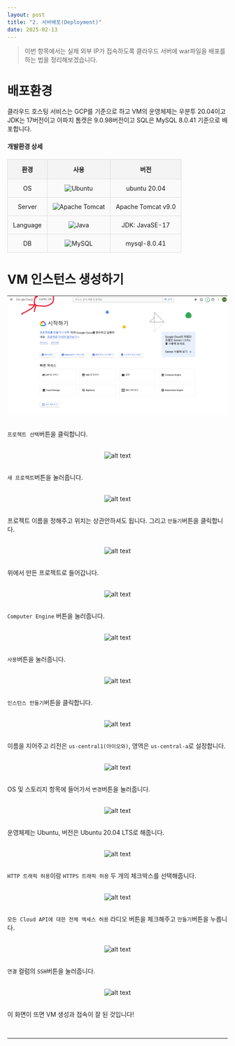 ```yaml
---
layout: post
title: "2. 서버배포(Deployment)"
date: 2025-02-13
---
```

>이번 항목에서는 실제 외부 IP가 접속하도록 클라우드 서버에 war파일을 배포를 하는 법을 정리해보겠습니다.

# 배포환경

클라우드 호스팅 서비스는 GCP를 기준으로 하고 VM의 운영체제는 우분투 20.04이고 JDK는 17버전이고 아파치 톰캣은 9.0.98버전이고 SQL은 MySQL 8.0.41 기준으로 배포합니다.

#### 개발환경 상세     
<style>
  table {
    width: 100%;
    border-collapse: collapse;
    margin: 20px 0;
  }

  th, td {
    border: 2px solid #333;
    padding: 12px;
    text-align: center;
  }

  th {
    background-color: #f4f4f4;
    font-weight: bold;
  }

  td {
    background-color: #fafafa;
  }

  table th, table td {
    border: 1px solid #ddd;
  }
</style>

<table>
  <thead>
    <tr>
      <th>환경</th>
      <th>사용</th>
      <th>버전</th>
    </tr>
  </thead>
  <tbody>
    <tr>
      <td>OS</td>
      <td><img src="https://img.shields.io/badge/Ubuntu-E95420?style=for-the-badge&logo=ubuntu&logoColor=white" alt="Ubuntu"></td>
      <td>ubuntu 20.04</td>
    </tr>
    <tr>
      <td>Server</td>
      <td><img src="https://img.shields.io/badge/apache%20tomcat-%23F8DC75.svg?style=for-the-badge&logo=apache-tomcat&logoColor=black" alt="Apache Tomcat"></td>
      <td>Apache Tomcat v9.0</td>
    </tr>
    <tr>
      <td>Language</td>
      <td><img src="https://img.shields.io/badge/Java-ED8B00?style=for-the-badge&logo=openjdk&logoColor=white" alt="Java"></td>
      <td>JDK: JavaSE-17</td>
    </tr>
    <tr>
      <td>DB</td>
      <td><img src="https://img.shields.io/badge/mysql-4479A1.svg?style=for-the-badge&logo=mysql&logoColor=white" alt="MySQL"></td>
      <td>mysql-8.0.41</td>
    </tr>
  </tbody>
</table>



# VM 인스턴스 생성하기

<div style="text-align: center;">
	<img src="/사진들/서버배포/프로젝트 선택 버튼.png" alt="alt text" />
</div>

<br>

```프로젝트 선택```버튼을 클릭합니다.

<br>

<div style="text-align: center;">
	<img src="/사진들/서버배포/새 프로젝트.png" alt="alt text" />
</div>

<br>

```새 프로젝트```버튼을 눌러줍니다.

<br>

<div style="text-align: center;">
	<img src="/사진들/서버배포/프로젝트 만들기.png" alt="alt text" />
</div>

<br>

프로젝트 이름을 정해주고 위치는 상관안하셔도 됩니다. 그리고 ```만들기```버튼을 클릭합니다.

<br>

<div style="text-align: center;">
	<img src="/사진들/서버배포/프로젝트 선택.png" alt="alt text" />
</div>

<br>

위에서 만든 프로젝트로 들어갑니다.

<br>

<div style="text-align: center;">
	<img src="/사진들/서버배포/Computer Engine.png" alt="alt text" />
</div>

<br>

```Computer Engine``` 버튼을 눌러줍니다.

<br>

<div style="text-align: center;">
	<img src="/사진들/서버배포/Computer Engine API 사용.png" alt="alt text" />
</div>

<br>

```사용```버튼을 눌러줍니다.

<br>

<div style="text-align: center;">
	<img src="/사진들/서버배포/인스턴스 만들기.png" alt="alt text" />
</div>

<br>

```인스턴스 만들기```버튼을 클릭합니다.

<br>

<div style="text-align: center;">
	<img src="/사진들/서버배포/머신구성.png" alt="alt text" />
</div>

<br>

이름을 지어주고 리전은 ```us-central1(아이오와)```, 영역은 ```us-central-a```로 설정합니다.

<br>

<div style="text-align: center;">
	<img src="/사진들/서버배포/OS 및 스토리지.png" alt="alt text" />
</div>

<br>

OS 및 스토리지 항목에 들어가서 ```변경```버튼을 눌러줍니다.

<br>

<div style="text-align: center;">
	<img src="/사진들/서버배포/부팅디스크 변경.png" alt="alt text" />
</div>

<br>

운영체제는 Ubuntu, 버전은 Ubuntu 20.04 LTS로 해줍니다.

<br>

<div style="text-align: center;">
	<img src="/사진들/서버배포/네트워킹.png" alt="alt text" />
</div>

<br>

```HTTP 트래픽 허용```이랑 ```HTTPS 트래픽 허용``` 두 개의 체크박스를 선택해줍니다.

<br>

<div style="text-align: center;">
	<img src="/사진들/서버배포/보안&만들기.png" alt="alt text" />
</div>

<br>

```모든 Cloud API에 대한 전체 액세스 허용``` 라디오 버튼을 체크해주고 ```만들기```버튼을 누릅니다.

<br>

<div style="text-align: center;">
	<img src="/사진들/서버배포/SSH 버튼 클릭.png" alt="alt text" />
</div>

<br>

```연결``` 컬럼의 ```SSH```버튼을 눌러줍니다.

<br>

<div style="text-align: center;">
	<img src="/사진들/서버배포/VM 접속 성공.png" alt="alt text" />
</div>

<br>

이 화면이 뜨면 VM 생성과 접속이 잘 된 것입니다!

<br>

---